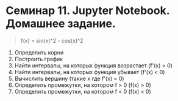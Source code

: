 # Семинар 11. Jupyter Notebook. Домашнее задание.

>f(x) = sin(x)^2 - cos(x)^2

1. Определить корни
2. Построить график
3. Найти интервалы, на которых функция возрастает (f'(x) > 0)
4. Найти интервалы, на которых функция убывает (f'(x) < 0)
5. Вычислить вершину (такие х где f'(x) = 0)
6. Определить промежутки, на котором f > 0 (f(x) > 0)
7. Определить промежутки, на котором f < 0 (f(x) < 0)